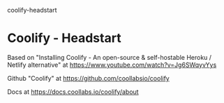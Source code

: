 coolify-headstart
# Coolify - Headstart

Based on "Installing Coolify - An open-source & self-hostable Heroku / Netlify alternative" at https://www.youtube.com/watch?v=Jg6SWqyvYys

Github "Coolify" at https://github.com/coollabsio/coolify

Docs at https://docs.coollabs.io/coolify/about

